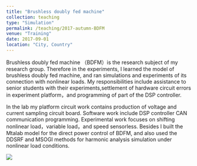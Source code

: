 ```yaml
---
title: "Brushless doubly fed machine"
collection: teaching
type: "Simulation"
permalink: /teaching/2017-autumn-BDFM
venue: "Training"
date: 2017-09-01
location: "City, Country"
---
```


Brushless doubly fed machine （BDFM）is the research subject of my research group. Therefore in the experiments, I learned the model of brushless doubly fed machine, and ran simulations and experiments of its connection with nonlinear loads. My responsibilities include assistance to senior students with their experiments,settlement of hardware circuit errors in experiment platform，and programming of part of the DSP controller.

In the lab my platform circuit work contains production of voltage and current sampling circuit board. Software work include DSP controller CAN communication programming. Experimental work focuses on shifting nonlinear load，variable load，and speed sensorless.
Besides I built the Mtalab model for the direct power control of BDFM, and also used the DDSRF and MSOGI methods for harmonic analysis simulation under nonlinear load conditions. 

![ ](http://SongyangZhang25.github.io/images/CAR1.jpg)
